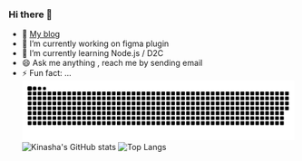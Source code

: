 ### Hi there 👋

<!--
**Kinasha/Kinasha** is a ✨ _special_ ✨ repository because its `README.md` (this file) appears on your GitHub profile.

Here are some ideas to get you started:

- 🔭 I’m currently working on ...
- 🌱 I’m currently learning ...
- 👯 I’m looking to collaborate on ...
- 🤔 I’m looking for help with ...
- 💬 Ask me about ...
- 📫 How to reach me: ...
- 😄 Pronouns: ...
- ⚡ Fun fact: ...
-->
- 🤔 [My blog](https://www.Kinasha.github.io) 
- 🔭 I’m currently working on figma plugin
- 🌱 I’m currently learning Node.js  / D2C
- 😄 Ask me anything , reach me by sending email 
- ⚡ Fun fact: ...
![](https://raw.githubusercontent.com/Kinasha/Kinasha/main/assets/github-contribution-grid-snake.svg)
![Kinasha's GitHub stats](https://github-readme-stats.vercel.app/api?username=Kinasha&show_icons=true)
![Top Langs](https://github-readme-stats.vercel.app/api/top-langs/?username=Kinasha&layout=compact)
